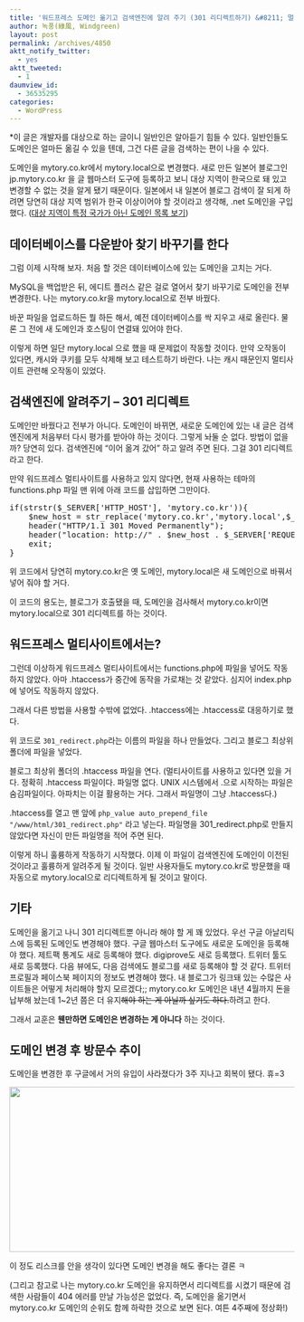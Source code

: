```yaml
---
title: '워드프레스 도메인 옮기고 검색엔진에 알려 주기 (301 리디렉트하기) &#8211; 멀티사이트까지 되게 하기'
author: 녹풍(綠風, Windgreen)
layout: post
permalink: /archives/4850
aktt_notify_twitter:
  - yes
aktt_tweeted:
  - 1
daumview_id:
  - 36535295
categories:
  - WordPress
---
```

*이 글은 개발자를 대상으로 하는 글이니 일반인은 알아듣기 힘들 수 있다. 일반인들도 도메인은 얼마든 옮길 수 있을 텐데, 그건 다른 글을 검색하는 편이 나을 수 있다.

도메인을 mytory.co.kr에서 mytory.local으로 변경했다. 새로 만든 일본어 블로그인 jp.mytory.co.kr 을 글 웹마스터 도구에 등록하고 보니 대상 지역이 한국으로 돼 있고 변경할 수 없는 것을 알게 됐기 때문이다. 일본에서 내 일본어 블로그 검색이 잘 되게 하려면 당연히 대상 지역 범위가 한국 이상이어야 할 것이라고 생각해, .net 도메인을 구입했다. ([대상 지역이 특정 국가가 아닌 도메인 목록 보기][1])

## 데이터베이스를 다운받아 찾기 바꾸기를 한다

그럼 이제 시작해 보자. 처음 할 것은 데이터베이스에 있는 도메인을 고치는 거다.

MySQL을 백업받은 뒤, 에디트 플러스 같은 걸로 열어서 찾기 바꾸기로 도메인을 전부 변경한다. 나는 mytory.co.kr을 mytory.local으로 전부 바꿨다.

바꾼 파일을 업로드하든 뭘 하든 해서, 예전 데이터베이스를 싹 지우고 새로 올린다. 물론 그 전에 새 도메인과 호스팅이 연결돼 있어야 한다.

이렇게 하면 일단 mytory.local 으로 했을 때 문제없이 작동할 것이다. 만약 오작동이 있다면, 캐시와 쿠키를 모두 삭제해 보고 테스트하기 바란다. 나는 캐시 때문인지 멀티사이트 관련해 오작동이 있었다.

## 검색엔진에 알려주기 &#8211; 301 리디렉트

도메인만 바꿨다고 전부가 아니다. 도메인이 바뀌면, 새로운 도메인에 있는 내 글은 검색엔진에게 처음부터 다시 평가를 받아야 하는 것이다. 그렇게 놔둘 순 없다. 방법이 없을까? 당연히 있다. 검색엔진에 &#8220;이어 옮겨 갔어&#8221; 하고 알려 주면 된다. 그걸 301 리디렉트라고 한다.

만약 워드프레스 멀티사이트를 사용하고 있지 않다면, 현재 사용하는 테마의 functions.php 파일 맨 위에 아래 코드를 삽입하면 그만이다.

<pre class="brush: php; gutter: true">if(strstr($_SERVER[&#039;HTTP_HOST&#039;], &#039;mytory.co.kr&#039;)){
    $new_host = str_replace(&#039;mytory.co.kr&#039;,&#039;mytory.local&#039;,$_SERVER[&#039;HTTP_HOST&#039;]);
    header("HTTP/1.1 301 Moved Permanently");
    header("location: http://" . $new_host . $_SERVER[&#039;REQUEST_URI&#039;] ); 
    exit;
}</pre>

위 코드에서 당연히 mytory.co.kr은 옛 도메인, mytory.local은 새 도메인으로 바꿔서 넣어 줘야 할 거다.

이 코드의 용도는, 블로그가 호출됐을 때, 도메인을 검사해서 mytory.co.kr이면 mytory.local으로 301 리디렉트를 하는 것이다.

## 워드프레스 멀티사이트에서는?

그런데 이상하게 워드프레스 멀티사이트에서는 functions.php에 파일을 넣어도 작동하지 않았다. 아마 .htaccess가 중간에 동작을 가로채는 것 같았다. 심지어 index.php에 넣어도 작동하지 않았다.

그래서 다른 방법을 사용할 수밖에 없었다. .htaccess에는 .htaccess로 대응하기로 했다.

위 코드로 `301_redirect.php`라는 이름의 파일을 하나 만들었다. 그리고 블로그 최상위 폴더에 파일을 넣었다.

블로그 최상위 폴더의 .htaccess 파일을 연다. (멀티사이트를 사용하고 있다면 있을 거다. 정확히 .htaccess 파일이다. 파일명 없다. UNIX 시스템에서 .으로 시작하는 파일은 숨김파일이다. 아파치는 이걸 활용하는 거다. 그래서 파일명이 그냥 .htaccess다.)

.htaccess를 열고 맨 앞에 `php_value auto_prepend_file "/www/html/301_redirect.php"` 라고 넣는다. 파일명을 301_redirect.php로 만들지 않았다면 자신이 만든 파일명을 적어 주면 된다.

이렇게 하니 훌륭하게 작동하기 시작했다. 이제 이 파일이 검색엔진에 도메인이 이전된 것이라고 훌륭하게 알려주게 될 것이다. 일반 사용자들도 mytory.co.kr로 방문했을 때 자동으로 mytory.local으로 리디렉트하게 될 것이고 말이다.

## 기타

도메인을 옮기고 나니 301 리디렉트뿐 아니라 해야 할 게 꽤 있었다. 우선 구글 아날리틱스에 등록된 도메인도 변경해야 했다. 구글 웹마스터 도구에도 새로운 도메인을 등록해야 했다. 제트팩 통계도 새로 등록해야 했다. digiprove도 새로 등록했다. 트위터 툴도 새로 등록했다. 다음 뷰에도, 다음 검색에도 블로그를 새로 등록해야 할 것 같다. 트위터 프로필과 페이스북 페이지의 정보도 변경해야 했다. 내 블로그가 링크돼 있는 수많은 사이트들은 어떻게 처리해야 할지 모르겠다;; mytory.co.kr 도메인은 내년 4월까지 돈을 납부해 놨는데 1~2년 쯤은 더 유지<del>해야 하는 게 아닐까 싶기도 하다.</del>하려고 한다.

그래서 교훈은 **웬만하면 도메인은 변경하는 게 아니다** 하는 것이다.

## 도메인 변경 후 방문수 추이

도메인을 변경한 후 구글에서 거의 유입이 사라졌다가 3주 지나고 회복이 됐다. 휴=3

<img class="aligncenter" src="http://dl.dropbox.com/u/15546257/blog/mytory/visits-count-after-changing-domain.png" alt="" width="764" height="292" />

이 정도 리스크를 안을 생각이 있다면 도메인 변경을 해도 좋다는 결론 ㅋ

(그리고 참고로 나는 mytory.co.kr 도메인을 유지하면서 리디렉트를 시켰기 때문에 검색한 사람들이 404 에러를 만날 가능성은 없었다. 즉, 도메인을 옮기면서 mytory.co.kr 도메인의 순위도 함께 하락한 것으로 보면 된다. 여튼 4주째에 정상화!)

 [1]: https://support.google.com/webmasters/bin/answer.py?hl=ko&answer=1347922